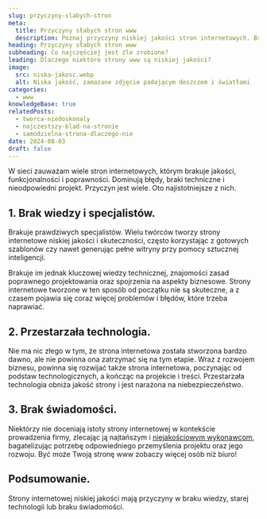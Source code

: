 ```yaml
---
slug: przyczyny-slabych-stron
meta:
  title: Przyczyny słabych stron www
  description: Poznaj przyczyny niskiej jakości stron internetowych. Brak wiedzy, specjalistów, technologii, a może świadomości?
heading: Przyczyny słabych stron www
subheading: Co najczęściej jest źle zrobione?
leading: Dlaczego niektóre strony www są niskiej jakości?
image:
  src: niska-jakosc.webp
  alt: Niska jakość, zamazane zdjęcie padającym deszczem i światłami
categories:
  - www
knowledgeBase: true
relatedPosts:
  - tworca-niedoskonaly
  - najczestszy-blad-na-stronie
  - samodzielna-strona-dlaczego-nie
date: 2024-08-03
draft: false
---
```


W sieci zauważam wiele stron internetowych, którym brakuje jakości, funkcjonalności i poprawności. Dominują błędy, braki techniczne i nieodpowiedni projekt. Przyczyn jest wiele. Oto najistotniejsze z nich.

## 1. Brak wiedzy i specjalistów.

Brakuje prawdziwych specjalistów. Wielu twórców tworzy strony internetowe niskiej jakości i skuteczności, często korzystając z gotowych szablonów czy nawet generując pełne witryny przy pomocy sztucznej inteligencji.

Brakuje im jednak kluczowej wiedzy technicznej, znajomości zasad poprawnego projektowania oraz spojrzenia na aspekty biznesowe. Strony internetowe tworzone w ten sposób od początku nie są skuteczne, a z czasem pojawia się coraz więcej problemów i błędów, które trzeba naprawiać.

## 2. Przestarzała technologia.

Nie ma nic złego w tym, że strona internetowa została stworzona bardzo dawno, ale nie powinna ona zatrzymać się na tym etapie. Wraz z rozwojem biznesu, powinna się rozwijać także strona internetowa, poczynając od podstaw technologicznych, a kończąc na projekcie i treści. Przestarzała technologia obniża jakość strony i jest narażona na niebezpieczeństwo.

## 3. Brak świadomości.

Niektórzy nie doceniają istoty strony internetowej w kontekście prowadzenia firmy, zlecając ją najtańszym i [niejakościowym wykonawcom](/blog/tworca-niedoskonaly/), bagatelizując potrzebę odpowiedniego przemyślenia projektu oraz jego rozwoju. Być może Twoją stronę www zobaczy więcej osób niż biuro!

## Podsumowanie.

Strony internetowej niskiej jakości mają przyczyny w braku wiedzy, starej technologii lub braku świadomości.
